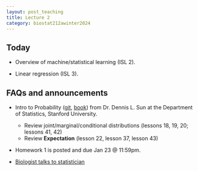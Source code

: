 ```yaml
---
layout: post_teaching
title: Lecture 2
category: biostat212awinter2024
---
```


## Today

* Overview of machine/statistical learning (ISL 2).

* Linear regression (ISL 3).

## FAQs and announcements

* Intro to Probability ([git](https://github.com/dlsun/probability), [book](https://dlsun.github.io/probability/)) from Dr. Dennis L. Sun at the Department of Statistics, Stanford University. 
	* Review joint/marginal/conditional distributions (lessons 18, 19, 20; lessons 41, 42)
	* Review **Expectation** (lesson 22, lesson 37, lesson 43)


* Homework 1 is posted and due Jan 23 @ 11:59pm.

* [Biologist talks to statistician](https://youtu.be/Hz1fyhVOjr4?si=_M0DVp6OSzeeTjuz)

